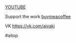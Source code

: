 
[YOUTUBE](https://www.youtube.com/channel/UCVyq2dECA_XqFo6erkiYojA)
 
Support the work [buymeacoffee](https://www.buymeacoffee.com/aivaki)

VK https://vk.com/aivaki

#aitop
